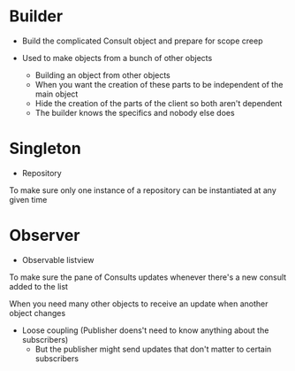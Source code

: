 # Builder
* Build the complicated Consult object and prepare for scope creep

* Used to make objects from a bunch of other objects
  * Building an object from other objects
  * When you want the creation of these parts to be independent of the main object
  * Hide the creation of the parts of the client so both aren't dependent
  * The builder knows the specifics and nobody else does
# Singleton
* Repository

To make sure only one instance of a repository can be instantiated at any given time
# Observer
* Observable listview

To make sure the pane of Consults updates whenever there's a new consult added to the list

When you need many other objects to receive an update when another object changes

* Loose coupling (Publisher doens't need to know anything about the subscribers)
  * But the publisher might send updates that don't matter to certain subscribers